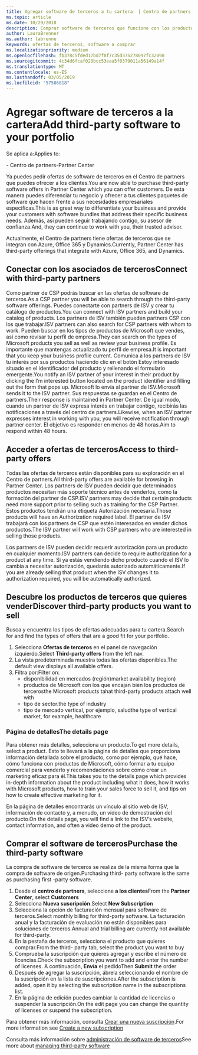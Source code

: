 ```yaml
---
title: Agregar software de terceros a tu cartera  | Centro de partners
ms.topic: article
ms.date: 10/29/2018
description: Comprar software de terceros que funcione con los productos de Microsoft
author: LauraBrenner
ms.author: labrenne
keywords: ofertas de terceros, software a comprar
ms.localizationpriority: medium
ms.openlocfilehash: fb378c5fded17bd7f8f7c35d375278097fc32098
ms.sourcegitcommit: 4c34d6fcaf020bcc53eaa5f0379011a56149a14f
ms.translationtype: MT
ms.contentlocale: es-ES
ms.lasthandoff: 03/05/2019
ms.locfileid: "57586818"
---
```

# <a name="add-third-party-software-to-your-portfolio"></a><span data-ttu-id="7333f-104">Agregar software de terceros a la cartera</span><span class="sxs-lookup"><span data-stu-id="7333f-104">Add third-party software to your portfolio</span></span>

<span data-ttu-id="7333f-105">Se aplica a:</span><span class="sxs-lookup"><span data-stu-id="7333f-105">Applies to:</span></span>

<span data-ttu-id="7333f-106">- Centro de partners</span><span class="sxs-lookup"><span data-stu-id="7333f-106">-Partner Center</span></span>

<span data-ttu-id="7333f-107">Ya puedes pedir ofertas de software de terceros en el Centro de partners que puedes ofrecer a los clientes.</span><span class="sxs-lookup"><span data-stu-id="7333f-107">You are now able to purchase third-party software offers in Partner Center which you can offer customers.</span></span> <span data-ttu-id="7333f-108">De esta manera puedes diferenciar tu negocio y ofrecer a tus clientes paquetes de software que hacen frente a sus necesidades empresariales específicas.</span><span class="sxs-lookup"><span data-stu-id="7333f-108">This is as great way to differentiate your business and provide your customers with software bundles that address their specific business needs.</span></span> <span data-ttu-id="7333f-109">Además, así pueden seguir trabajando contigo, su asesor de confianza.</span><span class="sxs-lookup"><span data-stu-id="7333f-109">And, they can continue to work with you, their trusted advisor.</span></span>

<span data-ttu-id="7333f-110">Actualmente, el Centro de partners tiene ofertas de terceros que se integran con Azure, Office 365 y Dynamics.</span><span class="sxs-lookup"><span data-stu-id="7333f-110">Currently, Partner Center has third-party offerings that integrate with Azure, Office 365, and Dynamics.</span></span> 

## <a name="connect-with-third-party-partners"></a><span data-ttu-id="7333f-111">Conectar con los asociados de terceros</span><span class="sxs-lookup"><span data-stu-id="7333f-111">Connect with third-party partners</span></span>
 
<span data-ttu-id="7333f-112">Como partner de CSP podrás buscar en las ofertas de software de terceros.</span><span class="sxs-lookup"><span data-stu-id="7333f-112">As a CSP partner you will be able to search through the third-party software offerings.</span></span> <span data-ttu-id="7333f-113">Puedes conectarte con partners de ISV y crear tu catálogo de productos.</span><span class="sxs-lookup"><span data-stu-id="7333f-113">You can connect with ISV partners and build your catalog of products.</span></span> <span data-ttu-id="7333f-114">Los partners de ISV también pueden partners CSP con los que trabajar.</span><span class="sxs-lookup"><span data-stu-id="7333f-114">ISV partners can also search for CSP partners with whom to work.</span></span> <span data-ttu-id="7333f-115">Pueden buscar en los tipos de productos de Microsoft que vendes, así como revisar tu perfil de empresa.</span><span class="sxs-lookup"><span data-stu-id="7333f-115">They can search on the types of Microsoft products you sell as well as review your business profile.</span></span> <span data-ttu-id="7333f-116">Es importante que mantengas actualizado tu perfil de empresa.</span><span class="sxs-lookup"><span data-stu-id="7333f-116">It is important that you keep your business profile current.</span></span> <span data-ttu-id="7333f-117">Comunica a los partners de ISV tu interés por sus productos haciendo clic en el botón Estoy interesado situado en el identificador del producto y rellenando el formulario emergente.</span><span class="sxs-lookup"><span data-stu-id="7333f-117">You notify an ISV partner of your interest in their product by clicking the I’m interested button located on the product identifier and filling out the form that pops up.</span></span> <span data-ttu-id="7333f-118">Microsoft lo envía al partner de ISV.</span><span class="sxs-lookup"><span data-stu-id="7333f-118">Microsoft sends it to the ISV partner.</span></span> <span data-ttu-id="7333f-119">Sus respuestas se guardan en el Centro de partners.</span><span class="sxs-lookup"><span data-stu-id="7333f-119">Their response is maintained in Partner Center.</span></span> <span data-ttu-id="7333f-120">De igual modo, cuando un partner de ISV expresa interés en trabajar contigo, recibirás las notificaciones a través del centro de partners.</span><span class="sxs-lookup"><span data-stu-id="7333f-120">Likewise, when an ISV partner expresses interest in working with you, you will receive notification through partner center.</span></span> <span data-ttu-id="7333f-121">El objetivo es responder en menos de 48 horas.</span><span class="sxs-lookup"><span data-stu-id="7333f-121">Aim to respond within 48 hours.</span></span>

## <a name="access-to-third-party-offers"></a><span data-ttu-id="7333f-122">Acceder a ofertas de terceros</span><span class="sxs-lookup"><span data-stu-id="7333f-122">Access to third-party offers</span></span>

<span data-ttu-id="7333f-123">Todas las ofertas de terceros están disponibles para su exploración en el Centro de partners.</span><span class="sxs-lookup"><span data-stu-id="7333f-123">All third-party offers are available for browsing in Partner Center.</span></span> <span data-ttu-id="7333f-124">Los partners de ISV pueden decidir que determinados productos necesitan más soporte técnico antes de venderlos, como la formación del partner de CSP.</span><span class="sxs-lookup"><span data-stu-id="7333f-124">ISV partners may decide that certain products need more support prior to selling such as training for the CSP Partner.</span></span> <span data-ttu-id="7333f-125">Estos productos tendrán una etiqueta Autorización necesaria.</span><span class="sxs-lookup"><span data-stu-id="7333f-125">Those products will have an Authorization required label.</span></span> <span data-ttu-id="7333f-126">El partner de ISV trabajará con los partners de CSP que estén interesados en vender dichos productos.</span><span class="sxs-lookup"><span data-stu-id="7333f-126">The ISV partner will work with CSP partners who are interested in selling those products.</span></span> 

<span data-ttu-id="7333f-127">Los partners de ISV pueden decidir requerir autorización para un producto en cualquier momento.</span><span class="sxs-lookup"><span data-stu-id="7333f-127">ISV partners can decide to require authorization for a product at any time.</span></span> <span data-ttu-id="7333f-128">Si ya estás vendiendo dicho producto cuando el ISV lo cambia a necesitar autorización, quedarás autorizado automáticamente.</span><span class="sxs-lookup"><span data-stu-id="7333f-128">If you are already selling that product when the ISV changes it to authorization required, you will be automatically authorized.</span></span>

## <a name="discover-third-party-products-you-want-to-sell"></a><span data-ttu-id="7333f-129">Descubre los productos de terceros que quieres vender</span><span class="sxs-lookup"><span data-stu-id="7333f-129">Discover third-party products you want to sell</span></span>

<span data-ttu-id="7333f-130">Busca y encuentra los tipos de ofertas adecuadas para tu cartera.</span><span class="sxs-lookup"><span data-stu-id="7333f-130">Search for and find the types of offers that are a good fit for your portfolio.</span></span> 

1. <span data-ttu-id="7333f-131">Selecciona **Ofertas de terceros** en el panel de navegación izquierdo.</span><span class="sxs-lookup"><span data-stu-id="7333f-131">Select **Third-party offers** from the left nav.</span></span>
2. <span data-ttu-id="7333f-132">La vista predeterminada muestra todas las ofertas disponibles.</span><span class="sxs-lookup"><span data-stu-id="7333f-132">The default view displays all available offers.</span></span>
3. <span data-ttu-id="7333f-133">Filtra por:</span><span class="sxs-lookup"><span data-stu-id="7333f-133">Filter on:</span></span>
    - <span data-ttu-id="7333f-134">disponibilidad en mercados (región)</span><span class="sxs-lookup"><span data-stu-id="7333f-134">market availability (region)</span></span>
    - <span data-ttu-id="7333f-135">productos de Microsoft con los que encajan bien los productos de terceros</span><span class="sxs-lookup"><span data-stu-id="7333f-135">the Microsoft products tahat third-party products attach well with</span></span>
    - <span data-ttu-id="7333f-136">tipo de sector.</span><span class="sxs-lookup"><span data-stu-id="7333f-136">the type of industry</span></span>
    - <span data-ttu-id="7333f-137">tipo de mercado vertical, por ejemplo, salud</span><span class="sxs-lookup"><span data-stu-id="7333f-137">the type of vertical market, for example, healthcare</span></span>

### <a name="the-details-page"></a><span data-ttu-id="7333f-138">Página de detalles</span><span class="sxs-lookup"><span data-stu-id="7333f-138">The details page</span></span>

<span data-ttu-id="7333f-139">Para obtener más detalles, selecciona un producto.</span><span class="sxs-lookup"><span data-stu-id="7333f-139">To get more details, select a product.</span></span> <span data-ttu-id="7333f-140">Esto te llevará a la página de detalles que proporciona información detallada sobre el producto, como por ejemplo, qué hace, cómo funciona con productos de Microsoft, cómo formar a tu equipo comercial para venderlo y recomendaciones sobre cómo crear un marketing eficaz para él.</span><span class="sxs-lookup"><span data-stu-id="7333f-140">This takes you to the details page which provides in-depth information about the product including what it does, how it works with Microsoft products, how to train your sales force to sell it, and tips on how to create effective marketing for it.</span></span>

<span data-ttu-id="7333f-141">En la página de detalles encontrarás un vínculo al sitio web de ISV, información de contacto y, a menudo, un vídeo de demostración del producto.</span><span class="sxs-lookup"><span data-stu-id="7333f-141">On the details page, you will find a link to the ISV’s website, contact information, and often a video demo of the product.</span></span> 

## <a name="purchase-the-third-party-software"></a><span data-ttu-id="7333f-142">Comprar el software de terceros</span><span class="sxs-lookup"><span data-stu-id="7333f-142">Purchase the third-party software</span></span>

<span data-ttu-id="7333f-143">La compra de software de terceros se realiza de la misma forma que la compra de software de origen.</span><span class="sxs-lookup"><span data-stu-id="7333f-143">Purchasing third- party software is the same as purchasing first -party software.</span></span> 

1. <span data-ttu-id="7333f-144">Desde el **centro de partners**, seleccione **a los clientes**</span><span class="sxs-lookup"><span data-stu-id="7333f-144">From the **Partner Center**, select **Customers**</span></span>
2. <span data-ttu-id="7333f-145">Selecciona **Nueva suscripción**.</span><span class="sxs-lookup"><span data-stu-id="7333f-145">Select **New Subscription**</span></span>
3. <span data-ttu-id="7333f-146">Selecciona la opción de facturación mensual para software de terceros.</span><span class="sxs-lookup"><span data-stu-id="7333f-146">Select monthly billing for third-party software.</span></span> <span data-ttu-id="7333f-147">La facturación anual y la facturación de evaluación no están disponibles para soluciones de terceros.</span><span class="sxs-lookup"><span data-stu-id="7333f-147">Annual and trial billing are currently not available for third-party.</span></span>
4. <span data-ttu-id="7333f-148">En la pestaña de terceros, selecciona el producto que quieres comprar.</span><span class="sxs-lookup"><span data-stu-id="7333f-148">From the third- party tab, select the product you want to buy</span></span>
5. <span data-ttu-id="7333f-149">Comprueba la suscripción que quieres agregar y escribe el número de licencias.</span><span class="sxs-lookup"><span data-stu-id="7333f-149">Check the subscription you want to add and enter the number of licenses.</span></span> <span data-ttu-id="7333f-150">A continuación, **Envía** el pedido</span><span class="sxs-lookup"><span data-stu-id="7333f-150">Then **Submit** the order</span></span>
6. <span data-ttu-id="7333f-151">Después de agregar la suscripción, ábrela seleccionando el nombre de la suscripción en la lista de suscripciones.</span><span class="sxs-lookup"><span data-stu-id="7333f-151">After the subscription is added, open it by selecting the subscription name in the subscriptions list.</span></span>
7. <span data-ttu-id="7333f-152">En la página de edición puedes cambiar la cantidad de licencias o suspender la suscripción.</span><span class="sxs-lookup"><span data-stu-id="7333f-152">On the edit page you can change the quantity of licenses or suspend the subscription.</span></span>

<span data-ttu-id="7333f-153">Para obtener más información, consulta [Crear una nueva suscripción](create-a-new-subscription.md).</span><span class="sxs-lookup"><span data-stu-id="7333f-153">For more information see [Create a new subscription](create-a-new-subscription.md)</span></span>

<span data-ttu-id="7333f-154">Consulta más información sobre [administración de software de terceros](third-party-help.md)</span><span class="sxs-lookup"><span data-stu-id="7333f-154">See more about [managing third-party software](third-party-help.md)</span></span>  